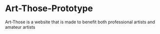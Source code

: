 # Art-Those-Prototype
 Art-Those is a website that is made to benefit both professional artists and amateur artists
